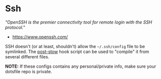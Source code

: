 # Ssh

_"OpenSSH is the premier connectivity tool for remote login with the SSH protocol."_

* https://www.openssh.com/

SSH doesn't (or at least, shouldn't) allow the `~/.ssh/config` file to be
symlinked. The [post-stow](hooks/post-stow) hook script can be used to
"compile" it from several different files.

**NOTE:** If these configs contains any personal/private info, make sure your
dotsfile repo is private.
